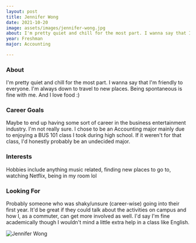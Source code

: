 ```yaml
---
layout: post
title: Jennifer Wong 
date: 2021-10-20
image: assets/images/jennifer-wong.jpg
about: I'm pretty quiet and chill for the most part. I wanna say that I'm friendly to everyone. I'm always down to travel to new places. Being spontaneous is fine with me. And I love food :)
year: Freshman
major: Accounting

---
```


### About

I'm pretty quiet and chill for the most part. I wanna say that I'm friendly to everyone. I'm always down to travel to new places. Being spontaneous is fine with me. And I love food :)

### Career Goals

Maybe to end up having some sort of career in the business entertainment industry. I'm not really sure. I chose to be an Accounting major mainly due to enjoying a BUS 101 class I took during high school. If it weren't for that class, I'd honestly probably be an undecided major.

### Interests

Hobbies include anything music related, finding new places to go to, watching Netflix, being in my room lol

### Looking For

Probably someone who was shaky/unsure (career-wise) going into their first year. It'd be great if they could talk about the activities on campus and how I, as a commuter, can get more involved as well. I'd say I'm fine academically though I wouldn't mind a little extra help in a class like English.  

<div class="text-center my-5">
    <img src="{ "assets/images/jennifer-wong.jpg" | absolute_url }" alt="Jennifer Wong" class="rounded post-img" />
</div>

